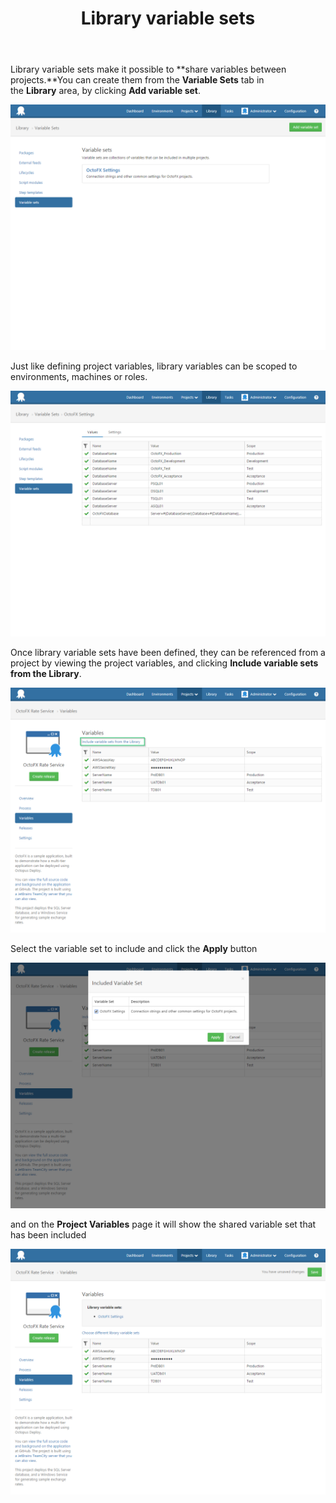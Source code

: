 ﻿---
title: Library variable sets
position: 2
---


Library variable sets make it possible to **share variables between projects.**You can create them from the **Variable Sets** tab in the **Library** area, by clicking **Add variable set**.


![](/docs/images/3048089/3277721.png)





Just like defining project variables, library variables can be scoped to environments, machines or roles.


![](/docs/images/3048089/3277720.png)


Once library variable sets have been defined, they can be referenced from a project by viewing the project variables, and clicking **Include variable sets from the Library**.


![](/docs/images/3048089/3277719.png)


Select the variable set to include and click the **Apply** button


![](/docs/images/3048089/3277718.png)


and on the **Project Variables** page it will show the shared variable set that has been included


![](/docs/images/3048089/3277717.png)
